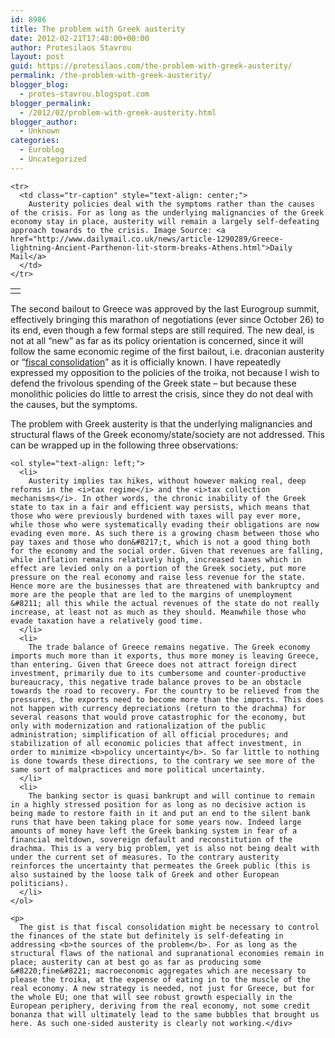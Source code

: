 ```yaml
---
id: 8986
title: The problem with Greek austerity
date: 2012-02-21T17:48:00+00:00
author: Protesilaos Stavrou
layout: post
guid: https://protesilaos.com/the-problem-with-greek-austerity/
permalink: /the-problem-with-greek-austerity/
blogger_blog:
  - protes-stavrou.blogspot.com
blogger_permalink:
  - /2012/02/problem-with-greek-austerity.html
blogger_author:
  - Unknown
categories:
  - Euroblog
  - Uncategorized
---
```

<div dir="ltr" style="text-align: left;" trbidi="on">
  <table align="center" cellpadding="0" cellspacing="0" class="tr-caption-container" style="margin-left: auto; margin-right: auto; text-align: center;">
    <tr>
      <td style="text-align: center;">
      </td>
    </tr>
    
    <tr>
      <td class="tr-caption" style="text-align: center;">
        Austerity policies deal with the symptoms rather than the causes of the crisis. For as long as the underlying malignancies of the Greek economy stay in place, austerity will remain a largely self-defeating approach towards to the crisis. Image Source: <a href="http://www.dailymail.co.uk/news/article-1290289/Greece-lightning-Ancient-Parthenon-lit-storm-breaks-Athens.html">Daily Mail</a>
      </td>
    </tr>
  </table>
  
  <p>
    The second bailout to Greece was approved by the last Eurogroup summit, effectively bringing this marathon of negotiations (ever since October 26) to its end, even though a few formal steps are still required. The new deal, is not at all &#8220;new&#8221; as far as its policy orientation is concerned, since it will follow the same economic regime of the first bailout, i.e. draconian austerity or &#8220;<a href="http://podcast.protesilaos.com/2012/02/fiscal-discipline-fiscal-compact-and.html#.T0O7S3nOapA">fiscal consolidation</a>&#8221; as it is officially known. I have repeatedly expressed my opposition to the policies of the troika, not because I wish to defend the frivolous spending of the Greek state &#8211; but because these monolithic policies do little to arrest the crisis, since they do not deal with the causes, but the symptoms.
  </p>
  
  <p>
    The problem with Greek austerity is that the underlying malignancies and structural flaws of the Greek economy/state/society are not addressed. This can be wrapped up in the following three observations: 
    
    <ol style="text-align: left;">
      <li>
        Austerity implies tax hikes, without however making real, deep reforms in the <i>tax regime</i> and the <i>tax collection mechanisms</i>. In other words, the chronic inability of the Greek state to tax in a fair and efficient way persists, which means that those who were previously burdened with taxes will pay ever more, while those who were systematically evading their obligations are now evading even more. As such there is a growing chasm between those who pay taxes and those who don&#8217;t, which is not a good thing both for the economy and the social order. Given that revenues are falling, while inflation remains relatively high, increased taxes which in effect are levied only on a portion of the Greek society, put more pressure on the real economy and raise less revenue for the state. Hence more are the businesses that are threatened with bankruptcy and more are the people that are led to the margins of unemployment &#8211; all this while the actual revenues of the state do not really increase, at least not as much as they should. Meanwhile those who evade taxation have a relatively good time.
      </li>
      <li>
        The trade balance of Greece remains negative. The Greek economy imports much more than it exports, thus more money is leaving Greece, than entering. Given that Greece does not attract foreign direct investment, primarily due to its cumbersome and counter-productive bureaucracy, this negative trade balance proves to be an obstacle towards the road to recovery. For the country to be relieved from the pressures, the exports need to become more than the imports. This does not happen with currency depreciations (return to the drachma) for several reasons that would prove catastrophic for the economy, but only with modernization and rationalization of the public administration; simplification of all official procedures; and stabilization of all economic policies that affect investment, in order to minimize <b>policy uncertainty</b>. So far little to nothing is done towards these directions, to the contrary we see more of the same sort of malpractices and more political uncertainty.
      </li>
      <li>
        The banking sector is quasi bankrupt and will continue to remain in a highly stressed position for as long as no decisive action is being made to restore faith in it and put an end to the silent bank runs that have been taking place for some years now. Indeed large amounts of money have left the Greek banking system in fear of a financial meltdown, sovereign default and reconstitution of the drachma. This is a very big problem, yet is also not being dealt with under the current set of measures. To the contrary austerity reinforces the uncertainty that permeates the Greek public (this is also sustained by the loose talk of Greek and other European politicians).
      </li>
    </ol>
    
    <p>
      The gist is that fiscal consolidation might be necessary to control the finances of the state but definitely is self-defeating in addressing <b>the sources of the problem</b>. For as long as the structural flaws of the national and supranational economies remain in place; austerity can at best go as far as producing some &#8220;fine&#8221; macroeconomic aggregates which are necessary to please the troika, at the expense of eating in to the muscle of the real economy. A new strategy is needed, not just for Greece, but for the whole EU; one that will see robust growth especially in the European periphery, deriving from the real economy, not some credit bonanza that will ultimately lead to the same bubbles that brought us here. As such one-sided austerity is clearly not working.</div>